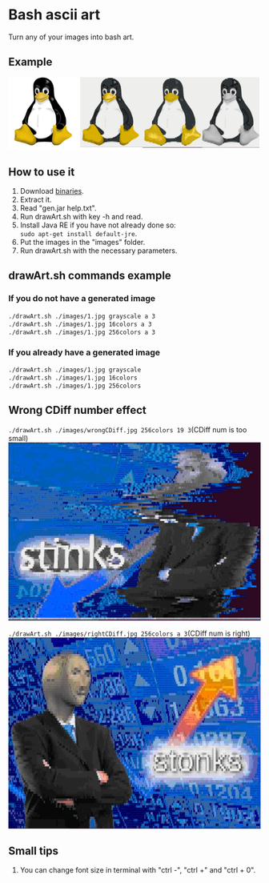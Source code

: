 # Bash ascii art

Turn any of your images into bash art.

## Example

![That's cool :)](https://github.com/Plugway/Bash-ascii-art/blob/master/mmfiles/1.jpg)

## How to use it

1. Download [binaries](https://github.com/Plugway/Bash-ascii-art/releases/).
2. Extract it.
3. Read "gen.jar help.txt".
4. Run drawArt.sh with key -h and read.
5. Install Java RE if you have not already done so:  
`sudo apt-get install default-jre`.
6. Put the images in the "images" folder.
7. Run drawArt.sh with the necessary parameters.

## drawArt.sh commands example
### If you do not have a generated image
```
./drawArt.sh ./images/1.jpg grayscale a 3
./drawArt.sh ./images/1.jpg 16colors a 3
./drawArt.sh ./images/1.jpg 256colors a 3
```
### If you already have a generated image
```
./drawArt.sh ./images/1.jpg grayscale
./drawArt.sh ./images/1.jpg 16colors
./drawArt.sh ./images/1.jpg 256colors
```
## Wrong CDiff number effect
`./drawArt.sh ./images/wrongCDiff.jpg 256colors 19 3`(CDiff num is too small)
![Probably stinks](https://github.com/Plugway/Bash-ascii-art/blob/master/mmfiles/wrongCDiff.jpg)

`./drawArt.sh ./images/rightCDiff.jpg 256colors a 3`(CDiff num is right)
![Probably stonks](https://github.com/Plugway/Bash-ascii-art/blob/master/mmfiles/rightCDiff.jpg)
## Small tips
1. You can change font size in terminal with "ctrl -", "ctrl +" and "ctrl + 0".
